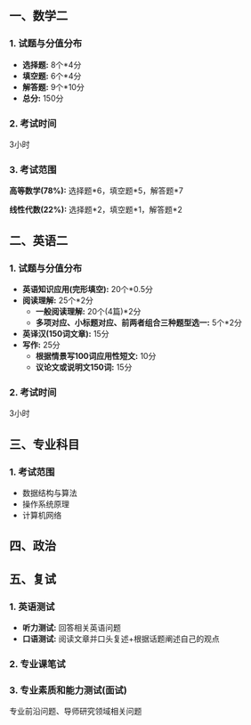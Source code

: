 ## 一、数学二

### 1. 试题与分值分布

+ **选择题:** 8个*4分
+ **填空题:** 6个*4分
+ **解答题:** 9个*10分
+ **总分:** 150分

### 2. 考试时间

3小时

### 3. 考试范围

**高等数学(78%):** 选择题*6，填空题\*5，解答题\*7

**线性代数(22%):** 选择题*2，填空题\*1，解答题\*2



## 二、英语二

### 1. 试题与分值分布

+ **英语知识应用(完形填空):** 20个*0.5分
+ **阅读理解:** 25个*2分
    + **一般阅读理解:** 20个(4篇)*2分
    + **多项对应、小标题对应、前两者组合三种题型选一:** 5个*2分
+ **英译汉(150词文章):** 15分
+ **写作:** 25分
    + **根据情景写100词应用性短文:** 10分
    + **议论文或说明文150词:** 15分

### 2. 考试时间

3小时



## 三、专业科目

### 1. 考试范围

+ 数据结构与算法
+ 操作系统原理
+ 计算机网络



## 四、政治



## 五、复试

### 1. 英语测试

+ **听力测试:** 回答相关英语问题
+ **口语测试:** 阅读文章并口头复述+根据话题阐述自己的观点

### 2. 专业课笔试

### 3. 专业素质和能力测试(面试)

专业前沿问题、导师研究领域相关问题